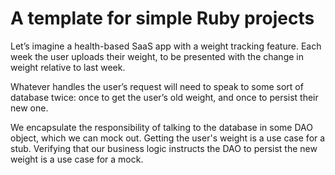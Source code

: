 # A template for simple Ruby projects

Let’s imagine a health-based SaaS app with a weight tracking feature. 
Each week the user uploads their weight, to be presented with the change in weight relative to last week.

Whatever handles the user’s request will need to speak to some sort of database twice: 
once to get the user’s old weight, and once to persist their new one.

We encapsulate the responsibility of talking to the database in some DAO object, which we can mock out.
Getting the user's weight is a use case for a stub.
Verifying that our business logic instructs the DAO to persist the new weight is a use case for a mock.